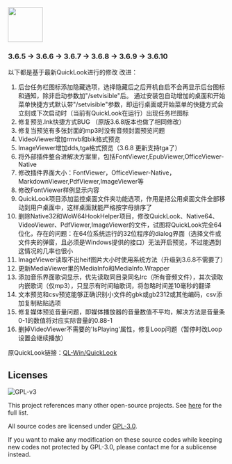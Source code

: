 <img src="https://user-images.githubusercontent.com/1687847/82130498-8c3eac80-97d4-11ea-9e88-372ab9c50295.png" width="80">



### 3.6.5 -> 3.6.6 -> 3.6.7 -> 3.6.8 -> 3.6.9 -> 3.6.10

以下都是基于最新QuickLook进行的修改
改进：
1. 后台任务栏图标添加隐藏选项，选择隐藏后之后开机自启不会再显示后台图标和通知，除非启动参数加"/setvisible"后。
通过安装包自动增加的桌面和开始菜单快捷方式默认带"/setvisible"参数，即运行桌面或开始菜单的快捷方式会立刻或下次启动时（当前有QuickLook在运行）出现任务栏图标
1. 修复预览.lnk快捷方式BUG （原版3.6.8版本也做了相同修改）
1. 修复当预览有多张封面的mp3时没有音频封面预览问题
1. VideoViewer增加rmvb和bik格式预览
1. ImageViewer增加dds,tga格式预览（3.6.8 更新支持tga了）
1. 将外部插件整合进解决方案里，包括FontViewer,EpubViewer,OfficeViewer-Native
1. 修改插件界面大小：FontViewer，OfficeViewer-Native，MarkdownViewer,PdfViewer,ImageViewer等
1. 修改FontViewer样例显示内容
1. QuickLook项目添加监控桌面文件夹功能选项，作用是把公用桌面文件全部移动到用户桌面中，这样桌面就能严格按字母排序了
1. 删除Native32和WoW64HookHelper项目，修改QuickLook、Native64、VideoViewer、PdfViewer,ImageViewer的文件，试图将QuickLook完全64位化，存在的问题：在64位系统运行的32位程序的dialog界面（选择文件或文件夹的弹窗，且必须是Windows提供的接口）无法开启预览，不过能遇到这情况的几率也很小
1. ImageViewer读取不出heif图片大小时使用系统方法（升级到3.6.8不需要了）
1. 更新MediaViewer里的MediaInfo和MediaInfo.Wrapper
1. 添加音乐界面歌词显示，优先读取同目录同名lrc（所有音频文件），其次读取内嵌歌词（仅mp3），只显示有时间轴歌词，将忽略时间差10毫秒的翻译
1. 文本预览和csv预览能够正确识别小文件的gbk或gb2312或其他编码，csv添加复制粘贴选项
1. 修复媒体预览音量问题，即媒体播放器的音量数值不平均，解决方法是音量条0-1的数值将对应实际音量的0.88-1
1. 删掉VideoViewer不需要的'IsPlaying'属性，修复Loop问题（暂停时改Loop设置会继续播放）






原QuickLook链接：[QL-Win/QuickLook](https://github.com/QL-Win/QuickLook)

## Licenses

![GPL-v3](https://www.gnu.org/graphics/gplv3-127x51.png)

This project references many other open-source projects. See [here](https://github.com/QL-Win/QuickLook/wiki/On-the-Shoulders-of-Giants) for the full list.

All source codes are licensed under [GPL-3.0](https://opensource.org/licenses/GPL-3.0).

If you want to make any modification on these source codes while keeping new codes not protected by GPL-3.0, please contact me for a sublicense instead.
